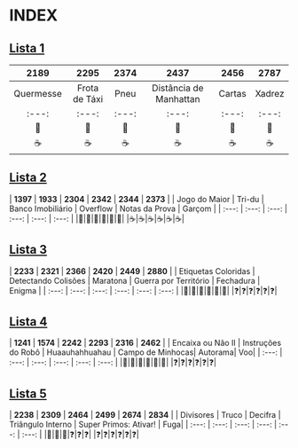 # INDEX

## [Lista 1](https://github.com/beatrizopdd/beecrowd_Listas/tree/master/lista_1)

| **2189** | **2295** | **2374**| **2437** | **2456** | **2787** |
| :---: | :---: | :---: | :---: | :---: | :---: |
| Quermesse | Frota de Táxi | Pneu | Distância de Manhattan | Cartas | Xadrez |
| :---: | :---: | :---: | :---: | :---: | :---: |
|:snake:|:snake:|:snake:|:snake:|:snake:|:snake:|
|:coffee:|:coffee:|:coffee:|:coffee:|:coffee:|:coffee:|

## [Lista 2](https://github.com/beatrizopdd/beecrowd_Listas/tree/master/lista_2)

| **1397** | **1933** | **2304** | **2342** | **2344** | **2373** |
| Jogo do Maior | Tri-du | Banco Imobiliário | Overflow | Notas da Prova | Garçom |
| :---: | :---: | :---: | :---: | :---: | :---: |
|:snake:|:snake:|:snake:|:snake:|:snake:|:snake:|
|:coffee:|:coffee:|:coffee:|:coffee:|:coffee:|:coffee:|

## [Lista 3](https://github.com/beatrizopdd/beecrowd_Listas/tree/master/lista_3)

| **2233** | **2321** | **2366** | **2420** | **2449** | **2880** |
| Etiquetas Coloridas | Detectando Colisões | Maratona | Guerra por Território | Fechadura | Enigma |
| :---: | :---: | :---: | :---: | :---: | :---: |
|:snake:|:snake:|:snake:|:snake:|:snake:|:snake:|
|:question:|:question:|:question:|:question:|:question:|:question:|

## [Lista 4](https://github.com/beatrizopdd/beecrowd_Listas/tree/master/lista_4)

| **1241** | **1574** | **2242** | **2293** | **2316** | **2462** |
| Encaixa ou Não II | Instruções do Robô | Huaauhahhuahau | Campo de Minhocas| Autorama| Voo|
| :---: | :---: | :---: | :---: | :---: | :---: |
|:snake:|:snake:|:snake:|:snake:|:snake:|:snake:|
|:question:|:question:|:question:|:question:|:question:|:question:|

## [Lista 5](https://github.com/beatrizopdd/beecrowd_Listas/tree/master/lista_5)

| **2238** | **2309** | **2464** | **2499** | **2674** | **2834** |
| Divisores | Truco | Decifra | Triângulo Interno | Super Primos: Ativar! | Fuga|
| :---: | :---: | :---: | :---: | :---: | :---: |
|:snake:|:snake:|:snake:|:question:|:question:|:question:|
|:question:|:question:|:question:|:question:|:question:|:question:|
